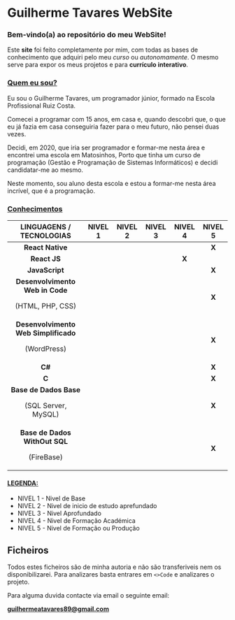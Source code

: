 # Guilherme Tavares WebSite
### Bem-vindo(a) ao repositório do meu WebSite!
Este **site** foi feito completamente por mim, com todas as bases de conhecimento que adquiri pelo meu *curso* ou *autonomamente*. 
O mesmo serve para expor os meus projetos e para **currículo interativo**.

### <ins>Quem eu sou?</ins>
Eu sou o Guilherme Tavares, um programador júnior, formado na Escola Profissional Ruiz Costa.

Comecei a programar com 15 anos, em casa e, quando descobri que, o que eu já fazia em casa conseguiria fazer para o meu futuro, não pensei duas vezes.

Decidi, em 2020, que iria ser programador e formar-me nesta área e encontrei uma escola em Matosinhos, Porto que tinha um curso de programação (Gestão e Programação de Sistemas Informáticos) e decidi candidatar-me ao mesmo.

Neste momento, sou aluno desta escola e estou a formar-me nesta área incrível, que é a programação.

### <ins>Conhecimentos</ins>

| LINGUAGENS / TECNOLOGIAS | NIVEL 1 | NIVEL 2 | NIVEL 3 | NIVEL 4 | NIVEL 5 |
|--------------------------|---------|---------|---------|---------|---------|
| <div align="center">**React Native**</div>|  |  |  |  | <div align="center">**X**</div>|
| <div align="center">**React JS**</div>|  |  |  | <div align="center">**X**</div> | |
| <div align="center">**JavaScript**</div>|  |  |  |  | <div align="center">**X**</div>|
| <div align="center">**Desenvolvimento Web in Code**<p>(HTML, PHP, CSS)</p></div>|  |  |  |  | <div align="center">**X**</div>|
| <div align="center">**Desenvolvimento Web Simplificado**<p>(WordPress)</p></div>|  |  |  |  | <div align="center">**X**</div>|
| <div align="center">**C#**</div>|  |  |  |  | <div align="center">**X**</div>|
| <div align="center">**C**</div>|  |  |  |  | <div align="center">**X**</div>|
| <div align="center">**Base de Dados Base**<p>(SQL Server, MySQL)</p></div>|  |  |  |  | <div align="center">**X**</div>|
| <div align="center">**Base de Dados WithOut SQL**<p>(FireBase)</p></div>|  |  |  |  | <div align="center">**X**</div>|


#### <ins>LEGENDA:</ins>
 - NIVEL 1 - Nivel de Base
 - NIVEL 2 - Nivel de inicio de estudo aprefundado
 - NIVEL 3 - Nivel Aprofundado
 - NIVEL 4 - Nivel de Formação Académica
 - NIVEL 5 - Nivel de Formação ou Produção

## Ficheiros
Todos estes ficheiros são de minha autoria e não são transferiveis nem os disponibilizarei. 
Para analizares basta entrares em `<>Code` e analizares o projeto.

Para alguma duvida contacte via email o seguinte email:<p></p>
**guilhermeatavares89@gmail.com**

<!-- projeto pra aprender markdown -->

